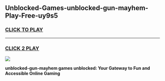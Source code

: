 
## Unblocked-Games-unblocked-gun-mayhem-Play-Free-uy9s5
<h3>
<a href="https://premium76.site?title=unblocked-gun-mayhem&ref=20M">CLICK TO PLAY</a></h3>
<hr>

<h3>
<a href="https://premium76.site?title=unblocked-gun-mayhem&ref=20M">CLICK 2 PLAY</a>
  
</h3>

<a href="https://premium76.site?title=unblocked-gun-mayhem&ref=19M"><img src="https://clearcache.store/games.png"></a>


**unblocked-gun-mayhem games unblocked: Your Gateway to Fun and Accessible Online Gaming**
